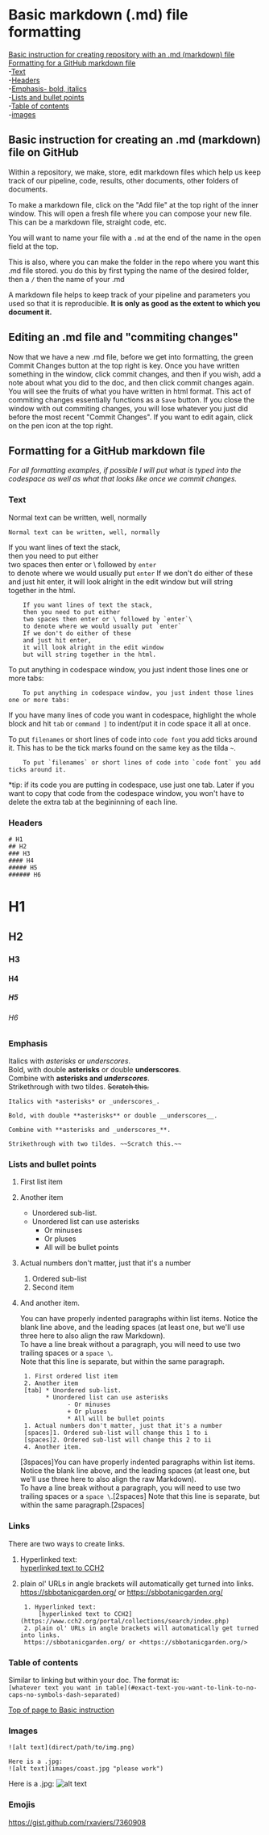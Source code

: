 # Basic markdown (.md) file formatting
[Basic instruction for creating repository with an .md (markdown) file](#basic-instruction-for-creating-repository-with-an-md-markdown-file)  \
[Formatting for a GitHub markdown file](#Formatting-for-a-github-markdown-file)  \
-[Text](#text)  \
-[Headers](#headers)  \
-[Emphasis- bold, italics](#emphasis)  \
-[Lists and bullet points](lists-and-bullet-points)  \
-[Table of contents](#table-of-contents)  \
-[images](#images)  

## Basic instruction for creating an .md (markdown) file on GitHub
Within a repository, we make, store, edit markdown files which help us keep track of our pipeline, code, results, other documents, other folders of documents. 

To make a markdown file, click on the "Add file" at the top right of the inner window. This will open a fresh file where you can compose your new file. This can be a markdown file, straight code, etc. 

You will want to name your file with a `.md` at the end of the name in the open field at the top.

This is also, where you can make the folder in the repo where you want this .md file stored. you do this by first typing the name of the desired folder, then a `/` then the name of your .md

A markdown file helps to keep track of your pipeline and parameters you used so that it is reproducible. **It is only as good as the extent to which you document it.** 

## Editing an .md file and "commiting changes"
Now that we have a new .md file, before we get into formatting, the green Commit Changes button at the top right is key. Once you have written something in the window, click commit changes, and then if you wish, add a note about what you did to the doc, and then click commit changes again. You will see the fruits of what you have written in html format. This act of commiting changes essentially functions as a `Save` button. If you close the window with out commiting changes, you will lose whatever you just did before the most recent "Commit Changes". If you want to edit again, click on the pen icon at the top right. 

## Formatting for a GitHub markdown file
*For all formatting examples, if possible I will put what is typed into the codespace as well as what that looks like once we commit changes.*
### Text
Normal text can be written, well, normally

    Normal text can be written, well, normally

If you want lines of text the stack,  
then you need to put either  
two spaces then enter or \ followed by `enter`\
to denote where we would usually put `enter`
If we don't do either of these
and just hit enter, 
it will look alright in the edit window 
but will string together in the html. 

        If you want lines of text the stack,  
        then you need to put either  
        two spaces then enter or \ followed by `enter`\
        to denote where we would usually put `enter`
        If we don't do either of these
        and just hit enter, 
        it will look alright in the edit window 
        but will string together in the html. 


To put anything in codespace window, you just indent those lines one or more tabs:

        To put anything in codespace window, you just indent those lines one or more tabs:
If you have many lines of code you want in codespace, highlight the whole block and hit `tab` or `command ]` to indent/put it in code space it all at once.

To put `filenames` or short lines of code into `code font` you add ticks around it. This has to be the tick marks found on the same key as the tilda `~`. 

        To put `filenames` or short lines of code into `code font` you add ticks around it.

*tip: if its code you are putting in codespace, use just one tab. Later if you want to copy that code from the codespace window, you won't have to delete the extra tab at the begininning of each line.
### Headers
    # H1
    ## H2
    ### H3
    #### H4
    ##### H5
    ###### H6
# H1
## H2
### H3
#### H4
##### H5
###### H6

### Emphasis

Italics with *asterisks* or _underscores_. \
Bold, with double **asterisks** or double __underscores__. \
Combine with **asterisks and _underscores_**. \
Strikethrough with two tildes. ~~Scratch this.~~

    Italics with *asterisks* or _underscores_.

    Bold, with double **asterisks** or double __underscores__.

    Combine with **asterisks and _underscores_**.

    Strikethrough with two tildes. ~~Scratch this.~~

### Lists and bullet points

1. First list item
2. Another item
      * Unordered sub-list.
      * Unordered list can use asterisks
           - Or minuses
           + Or pluses
           * All will be bullet points
1. Actual numbers don't matter, just that it's a number
      1. Ordered sub-list
      2. Second item
4. And another item.

   You can have properly indented paragraphs within list items. Notice the blank line above, and the leading spaces (at least one, but we'll use three here to also align the raw Markdown). \
   To have a line break without a paragraph, you will need to use two trailing spaces or a `space \`.  
   Note that this line is separate, but within the same paragraph.  

        1. First ordered list item
        2. Another item
        [tab] * Unordered sub-list.
              * Unordered list can use asterisks
                    - Or minuses
                    + Or pluses
                    * All will be bullet points
        1. Actual numbers don't matter, just that it's a number
        [spaces]1. Ordered sub-list will change this 1 to i 
        [spaces]2. Ordered sub-list will change this 2 to ii
        4. Another item.
  
      [3spaces]You can have properly indented paragraphs within list items. Notice the blank line above, and the leading spaces (at least one, but we'll use three here to also align the raw Markdown). \
      To have a line break without a paragraph, you will need to use two trailing spaces or a `space \`.[2spaces]
      Note that this line is separate, but within the same paragraph.[2spaces]
  
### Links
There are two ways to create links.
1. Hyperlinked text:  
    [hyperlinked text to CCH2](https://www.cch2.org/portal/collections/search/index.php)  
2. plain ol' URLs in angle brackets will automatically get turned into links.  
https://sbbotanicgarden.org/ or <https://sbbotanicgarden.org/>  

        1. Hyperlinked text: 
            [hyperlinked text to CCH2](https://www.cch2.org/portal/collections/search/index.php)  
        2. plain ol' URLs in angle brackets will automatically get turned into links.  
        https://sbbotanicgarden.org/ or <https://sbbotanicgarden.org/>
   
### Table of contents
Similar to linking but within your doc. The format is:  
`[whatever text you want in table](#exact-text-you-want-to-link-to-no-caps-no-symbols-dash-separated)`

[Top of page to Basic instruction](#basic-instruction-for-creating-repository-with-an-md-markdown-file)

### Images
`![alt text](direct/path/to/img.png)`  

    Here is a .jpg:
    ![alt text](images/coast.jpg "please work")
    
Here is a .jpg:
![alt text](images/coast.jpg "please work")  



### Emojis

https://gist.github.com/rxaviers/7360908
